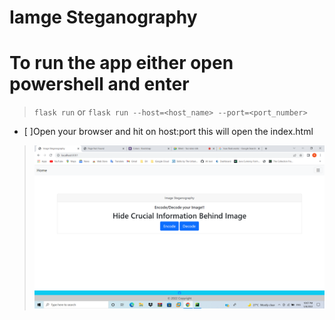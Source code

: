 # Iamge Steganography

# To run the app either open powershell and enter

>`flask run` 
or
>`flask run --host=<host_name> --port=<port_number>`


- [ ]Open your browser and hit on host:port this will open the index.html

>![Home page](https://github.com/ritwicksamanta/project/blob/main/static/screenshots/Screenshot%20(863).png?raw=true)

